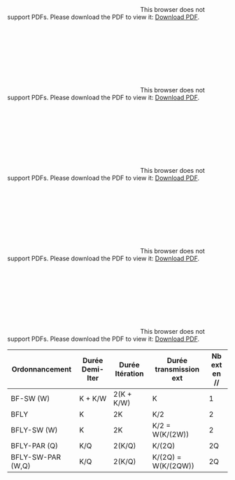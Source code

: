 <object data="ipe/BF_SW.pdf" type="application/pdf" width="400px" height="300px">
    <embed src="ipe/BF_SW.pdf">
        This browser does not support PDFs. Please download the PDF to view it: <a href="http://yoursite.com/the.pdf">Download PDF</a>.</p>
    </embed>
</object> 
<object data="ipe/BFLY.pdf" type="application/pdf" width="300px" height="300px">
    <embed src="ipe/BFLY.pdf">
        This browser does not support PDFs. Please download the PDF to view it: <a href="http://yoursite.com/the.pdf">Download PDF</a>.</p>
    </embed>
</object> <object data="ipe/BFLY_SW.pdf" type="application/pdf" width="300px" height="300px">
    <embed src="ipe/BFLY_SW.pdf">
        This browser does not support PDFs. Please download the PDF to view it: <a href="http://yoursite.com/the.pdf">Download PDF</a>.</p>
    </embed>
</object>
<object data="ipe/BFLY_SB.pdf" type="application/pdf" width="300px" height="300px">
    <embed src="ipe/BFLY_SB.pdf">
        This browser does not support PDFs. Please download the PDF to view it: <a href="http://yoursite.com/the.pdf">Download PDF</a>.</p>
    </embed>
</object> <object data="ipe/BFLY_SB_SW.pdf" type="application/pdf" width="300px" height="300px">
    <embed src="ipe/BFLY_SB_SW.pdf">
        This browser does not support PDFs. Please download the PDF to view it: <a href="http://yoursite.com/the.pdf">Download PDF</a>.</p>
    </embed>
</object>



|   Ordonnancement  | Durée Demi-Iter | Durée Itération | Durée transmission ext | Nb ext en // |
|-------------------|-----------------|-----------------|------------------------|--------------|
| BF-SW (W)         | K + K/W         | 2(K + K/W)      | K                      | 1            |
| BFLY              | K               | 2K              | K/2                    | 2            |
| BFLY-SW (W)       | K               | 2K              | K/2 = W(K/(2W))        | 2            |
| BFLY-PAR (Q)      | K/Q             | 2(K/Q)          | K/(2Q)                 | 2Q           |
| BFLY-SW-PAR (W,Q) | K/Q             | 2(K/Q)          | K/(2Q) = W(K/(2QW))    | 2Q           |
